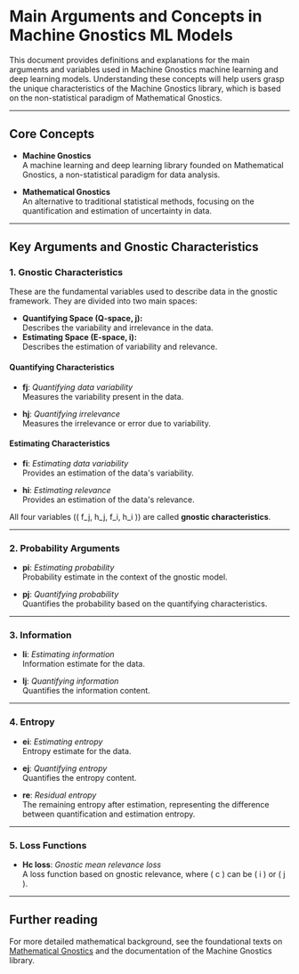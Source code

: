 # Main Arguments and Concepts in Machine Gnostics ML Models

This document provides definitions and explanations for the main arguments and variables used in Machine Gnostics machine learning and deep learning models. Understanding these concepts will help users grasp the unique characteristics of the Machine Gnostics library, which is based on the non-statistical paradigm of Mathematical Gnostics.

---

## Core Concepts

- **Machine Gnostics**  
  A machine learning and deep learning library founded on Mathematical Gnostics, a non-statistical paradigm for data analysis.

- **Mathematical Gnostics**  
  An alternative to traditional statistical methods, focusing on the quantification and estimation of uncertainty in data.

---

## Key Arguments and Gnostic Characteristics

### 1. Gnostic Characteristics

These are the fundamental variables used to describe data in the gnostic framework. They are divided into two main spaces:

- **Quantifying Space (Q-space, j):**  
  Describes the variability and irrelevance in the data.
- **Estimating Space (E-space, i):**  
  Describes the estimation of variability and relevance.

#### Quantifying Characteristics

- **fj**: *Quantifying data variability*  
  Measures the variability present in the data.

- **hj**: *Quantifying irrelevance*  
  Measures the irrelevance or error due to variability.

#### Estimating Characteristics

- **fi**: *Estimating data variability*  
  Provides an estimation of the data's variability.

- **hi**: *Estimating relevance*  
  Provides an estimation of the data's relevance.


All four variables (\( f_j, h_j, f_i, h_i \)) are called **gnostic characteristics**.

---

### 2. Probability Arguments

- **pi**: *Estimating probability*  
  Probability estimate in the context of the gnostic model.

- **pj**: *Quantifying probability*  
  Quantifies the probability based on the quantifying characteristics.

---

### 3. Information

- **Ii**: *Estimating information*  
  Information estimate for the data.

- **Ij**: *Quantifying information*  
  Quantifies the information content.


---

### 4. Entropy

- **ei**: *Estimating entropy*  
  Entropy estimate for the data.

- **ej**: *Quantifying entropy*  
  Quantifies the entropy content.

- **re**: *Residual entropy*  
  The remaining entropy after estimation, representing the difference between quantification and estimation entropy.

---

### 5. Loss Functions

- **Hc loss**: *Gnostic mean relevance loss*  
  A loss function based on gnostic relevance, where \( c \) can be \( i \) or \( j \).

---



## Further reading

For more detailed mathematical background, see the foundational texts on [Mathematical Gnostics](https://machinegnostics.info/references/) and the documentation of the Machine Gnostics library.